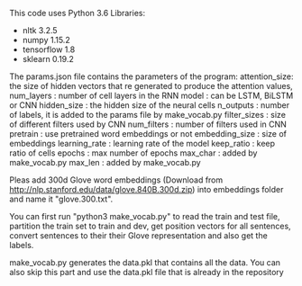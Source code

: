 This code uses Python 3.6
Libraries:

- nltk 3.2.5
- numpy 1.15.2
- tensorflow 1.8
- sklearn 0.19.2

The params.json file contains the parameters of the program:
    attention_size: the size of hidden vectors that re generated to produce the attention values,
    num_layers : number of cell layers in the RNN
    model : can be LSTM, BiLSTM or CNN
    hidden_size : the hidden size of the neural cells
    n_outputs : number of labels, it is added to the params file by make_vocab.py
    filter_sizes : size of different filters used by CNN
    num_filters : number of filters used in CNN
    pretrain : use pretrained word embeddings or not
    embedding_size : size of embeddings
    learning_rate : learning rate of the model
    keep_ratio : keep ratio of cells
    epochs : max number of epochs
    max_char : added by make_vocab.py
    max_len : added by make_vocab.py


Pleas add 300d Glove word embeddings (Download from http://nlp.stanford.edu/data/glove.840B.300d.zip)
into embeddings folder and name it "glove.300.txt".

You can first run "python3 make_vocab.py" to read the train and test file, partition the train set to train and dev,
get position vectors for all sentences, convert sentences to their their Glove representation and also get the labels.

make_vocab.py generates the data.pkl that contains all the data. You can also skip this part and use the data.pkl file that is already in the repository




